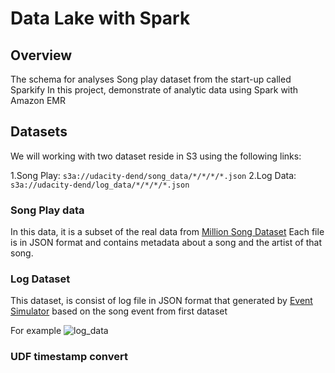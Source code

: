# Data Lake with Spark

## Overview
The schema for analyses Song play dataset from the start-up called Sparkify
In this project, demonstrate of analytic data using Spark with Amazon EMR 

## Datasets

We will working with two dataset reside in S3 using the following links:

1.Song Play: ```s3a://udacity-dend/song_data/*/*/*/*.json```
2.Log Data: ```s3a://udacity-dend/log_data/*/*/*/*.json```


### Song Play data

In this data, it is a subset of the real data from [Million Song Dataset](https://labrosa.ee.columbia.edu/millionsong/)
Each file is in JSON format and contains metadata about a song and the artist of that song.

### Log Dataset

This dataset, is consist of log file in JSON format that generated by [Event Simulator](https://github.com/Interana/eventsim) based on the song event from first dataset 

For example
![log_data](https://video.udacity-data.com/topher/2019/February/5c6c3ce5_log-data/log-data.png)

### UDF timestamp convert

